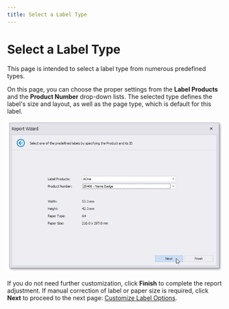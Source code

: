 ```yaml
---
title: Select a Label Type
---
```

# Select a Label Type
This page is intended to select a label type from numerous predefined types.

On this page, you can choose the proper settings from the **Label Products** and the **Product Number** drop-down lists. The selected type defines the label's size and layout, as well as the page type, which is default for this label.

![eurd-win-report-wizard-label-report](../../../../../../images/eurd-win-report-wizard-label-report.png)


If you do not need further customization, click **Finish** to complete the report adjustment. If manual correction of label or paper size is required, click **Next** to proceed to the next page: [Customize Label Options](customize-the-label-options.md).